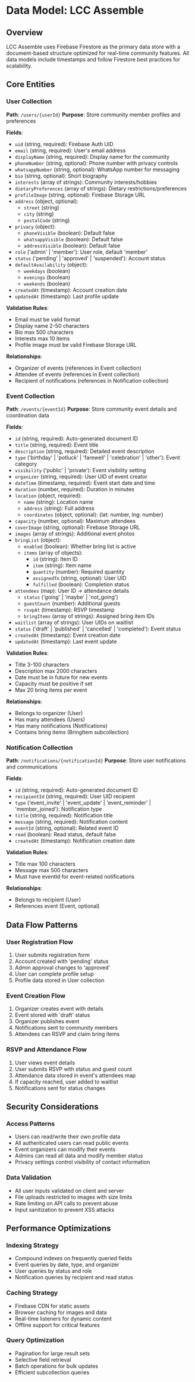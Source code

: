 # Data Model: LCC Assemble

## Overview
LCC Assemble uses Firebase Firestore as the primary data store with a document-based structure optimized for real-time community features. All data models include timestamps and follow Firestore best practices for scalability.

## Core Entities

### User Collection
**Path**: `/users/{userId}`
**Purpose**: Store community member profiles and preferences

**Fields**:
- `uid` (string, required): Firebase Auth UID
- `email` (string, required): User's email address
- `displayName` (string, required): Display name for the community
- `phoneNumber` (string, optional): Phone number with privacy controls
- `whatsappNumber` (string, optional): WhatsApp number for messaging
- `bio` (string, optional): Short biography
- `interests` (array of strings): Community interests/hobbies
- `dietaryPreferences` (array of strings): Dietary restrictions/preferences
- `profileImage` (string, optional): Firebase Storage URL
- `address` (object, optional): 
  - `street` (string)
  - `city` (string)
  - `postalCode` (string)
- `privacy` (object):
  - `phoneVisible` (boolean): Default false
  - `whatsappVisible` (boolean): Default false
  - `addressVisible` (boolean): Default false
- `role` ('admin' | 'member'): User role, default 'member'
- `status` ('pending' | 'approved' | 'suspended'): Account status
- `defaultAvailability` (object):
  - `weekdays` (boolean)
  - `evenings` (boolean)
  - `weekends` (boolean)
- `createdAt` (timestamp): Account creation date
- `updatedAt` (timestamp): Last profile update

**Validation Rules**:
- Email must be valid format
- Display name 2-50 characters
- Bio max 500 characters
- Interests max 10 items
- Profile image must be valid Firebase Storage URL

**Relationships**:
- Organizer of events (references in Event collection)
- Attendee of events (references in Event collection)
- Recipient of notifications (references in Notification collection)

### Event Collection
**Path**: `/events/{eventId}`
**Purpose**: Store community event details and coordination data

**Fields**:
- `id` (string, required): Auto-generated document ID
- `title` (string, required): Event title
- `description` (string, required): Detailed event description
- `type` ('birthday' | 'potluck' | 'farewell' | 'celebration' | 'other'): Event category
- `visibility` ('public' | 'private'): Event visibility setting
- `organizer` (string, required): User UID of event creator
- `dateTime` (timestamp, required): Event start date and time
- `duration` (number, required): Duration in minutes
- `location` (object, required):
  - `name` (string): Location name
  - `address` (string): Full address
  - `coordinates` (object, optional): {lat: number, lng: number}
- `capacity` (number, optional): Maximum attendees
- `coverImage` (string, optional): Firebase Storage URL
- `images` (array of strings): Additional event photos
- `bringList` (object):
  - `enabled` (boolean): Whether bring list is active
  - `items` (array of objects):
    - `id` (string): Item ID
    - `item` (string): Item name
    - `quantity` (number): Required quantity
    - `assignedTo` (string, optional): User UID
    - `fulfilled` (boolean): Completion status
- `attendees` (map): User ID → attendance details
  - `status` ('going' | 'maybe' | 'not_going')
  - `guestCount` (number): Additional guests
  - `rsvpAt` (timestamp): RSVP timestamp
  - `bringItems` (array of strings): Assigned bring item IDs
- `waitlist` (array of strings): User UIDs on waitlist
- `status` ('draft' | 'published' | 'cancelled' | 'completed'): Event status
- `createdAt` (timestamp): Event creation date
- `updatedAt` (timestamp): Last event update

**Validation Rules**:
- Title 3-100 characters
- Description max 2000 characters
- Date must be in future for new events
- Capacity must be positive if set
- Max 20 bring items per event

**Relationships**:
- Belongs to organizer (User)
- Has many attendees (Users)
- Has many notifications (Notifications)
- Contains bring items (BringItem subcollection)

### Notification Collection
**Path**: `/notifications/{notificationId}`
**Purpose**: Store user notifications and communications

**Fields**:
- `id` (string, required): Auto-generated document ID
- `recipientId` (string, required): User UID recipient
- `type` ('event_invite' | 'event_update' | 'event_reminder' | 'member_joined'): Notification type
- `title` (string, required): Notification title
- `message` (string, required): Notification content
- `eventId` (string, optional): Related event ID
- `read` (boolean): Read status, default false
- `createdAt` (timestamp): Notification creation date

**Validation Rules**:
- Title max 100 characters
- Message max 500 characters
- Must have eventId for event-related notifications

**Relationships**:
- Belongs to recipient (User)
- References event (Event, optional)

## Data Flow Patterns

### User Registration Flow
1. User submits registration form
2. Account created with 'pending' status
3. Admin approval changes to 'approved'
4. User can complete profile setup
5. Profile data stored in User collection

### Event Creation Flow
1. Organizer creates event with details
2. Event stored with 'draft' status
3. Organizer publishes event
4. Notifications sent to community members
5. Attendees can RSVP and claim bring items

### RSVP and Attendance Flow
1. User views event details
2. User submits RSVP with status and guest count
3. Attendance data stored in event's attendees map
4. If capacity reached, user added to waitlist
5. Notifications sent for status changes

## Security Considerations

### Access Patterns
- Users can read/write their own profile data
- All authenticated users can read public events
- Event organizers can modify their events
- Admins can read all data and modify member status
- Privacy settings control visibility of contact information

### Data Validation
- All user inputs validated on client and server
- File uploads restricted to images with size limits
- Rate limiting on API calls to prevent abuse
- Input sanitization to prevent XSS attacks

## Performance Optimizations

### Indexing Strategy
- Compound indexes on frequently queried fields
- Event queries by date, type, and organizer
- User queries by status and role
- Notification queries by recipient and read status

### Caching Strategy
- Firebase CDN for static assets
- Browser caching for images and data
- Real-time listeners for dynamic content
- Offline support for critical features

### Query Optimization
- Pagination for large result sets
- Selective field retrieval
- Batch operations for bulk updates
- Efficient subcollection queries